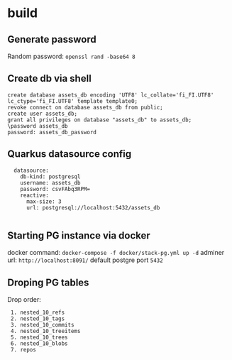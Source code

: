 # build

## Generate password
Random password: ``` openssl rand -base64 8 ```


## Create db via shell
```
create database assets_db encoding 'UTF8' lc_collate='fi_FI.UTF8' lc_ctype='fi_FI.UTF8' template template0;
revoke connect on database assets_db from public;
create user assets_db;
grant all privileges on database "assets_db" to assets_db;
\password assets_db
password: assets_db_password
```

## Quarkus datasource config
```
  datasource:
    db-kind: postgresql 
    username: assets_db
    password: csvFAbq3RPM=
    reactive:
      max-size: 3
      url: postgresql://localhost:5432/assets_db
    
```

## Starting PG instance via docker
docker command: ``` docker-compose -f docker/stack-pg.yml up -d ```
adminer url: ```http://localhost:8091/```
default postgre port ```5432```


## Droping PG tables  
Drop order:
``` 
 1. nested_10_refs
 2. nested_10_tags
 3. nested_10_commits
 4. nested_10_treeitems
 5. nested_10_trees
 6. nested_10_blobs
 7. repos
```